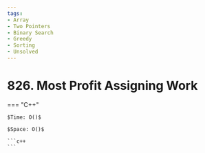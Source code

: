 ```yaml
---
tags:
- Array
- Two Pointers
- Binary Search
- Greedy
- Sorting
- Unsolved
---
```



# 826. Most Profit Assigning Work

=== "C++"

    $Time: O()$

    $Space: O()$

    ```c++
    ```